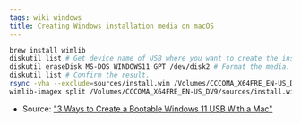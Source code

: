 ```yaml
---
tags: wiki windows
title: Creating Windows installation media on macOS
---
```


```sh
brew install wimlib
diskutil list # Get device name of USB where you want to create the install media.
diskutil eraseDisk MS-DOS WINDOWS11 GPT /dev/disk2 # Format the media.
diskutil list # Confirm the result.
rsync -vha --exclude=sources/install.wim /Volumes/CCCOMA_X64FRE_EN-US_DV9/* /Volumes/WINDOWS11
wimlib-imagex split /Volumes/CCCOMA_X64FRE_EN-US_DV9/sources/install.wim /Volumes/WINDOWS11/sources/install.swm 3000
```

- Source: ["3 Ways to Create a Bootable Windows 11 USB With a Mac"](https://www.makeuseof.com/how-to-make-a-bootable-windows-11-usb-on-mac/)
